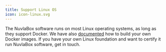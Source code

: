 ```yaml
---
title: Support Linux OS
icon: icon-linux.svg
---
```


The NuvlaBox software runs on most Linux operating systems, as long as they support Docker. We have also&nbsp;<a href="https://docs.nuvla.io/">documented</a>&nbsp;how to build your own Docker images. If you have your own Linux foundation and want to certify it run NuvlaBox software, get in touch.
